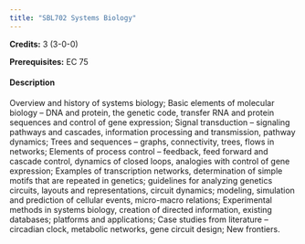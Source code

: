 ```yaml
---
title: "SBL702 Systems Biology"
---
```

**Credits:** 3 (3-0-0)

**Prerequisites:** EC 75

#### Description
Overview and history of systems biology; Basic elements of molecular biology – DNA and protein, the genetic code, transfer RNA and protein sequences and control of gene expression; Signal transduction – signaling pathways and cascades, information processing and transmission, pathway dynamics; Trees and sequences – graphs, connectivity, trees, flows in networks; Elements of process control – feedback, feed forward and cascade control, dynamics of closed loops, analogies with control of gene expression; Examples of transcription networks, determination of simple motifs that are repeated in genetics; guidelines for analyzing genetics circuits, layouts and representations, circuit dynamics; modeling, simulation and prediction of cellular events, micro-macro relations; Experimental methods in systems biology, creation of directed information, existing databases; platforms and applications; Case studies from literature – circadian clock, metabolic networks, gene circuit design; New frontiers.